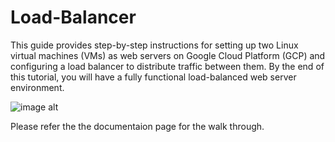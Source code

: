# Load-Balancer
This guide provides step-by-step instructions for setting up two Linux virtual machines (VMs) as web servers on Google Cloud Platform (GCP) and configuring a load balancer to distribute traffic between them. By the end of this tutorial, you will have a fully functional load-balanced web server environment.

![image alt](https://github.com/TayLuo/Load-Balancer/issues/1#issue-2975595093)


Please refer the the documentaion page for the walk through. 
